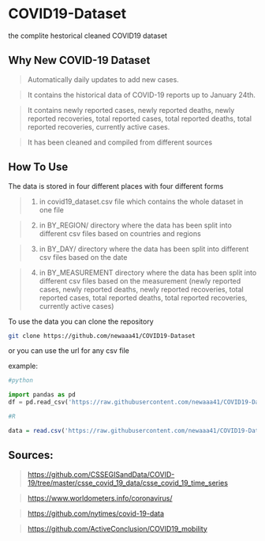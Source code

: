 # COVID19-Dataset

the complite hestorical cleaned COVID19 dataset

## Why New COVID-19 Dataset

> Automatically daily updates to add new cases.

> It contains the historical data of COVID-19 reports up to January 24th.

> It contains newly reported cases, newly reported deaths, newly reported recoveries, total reported cases, total reported deaths, total reported recoveries, currently active cases.

> It has been cleaned and compiled from different sources

## How To Use

The data is stored in four different places with four different forms

> 1.  in covid19_dataset.csv file which contains the whole dataset in one file

> 2.  in BY_REGION/ directory where the data has been split into different csv files based on countries and regions

> 3.  in BY_DAY/ directory where the data has been split into different csv files based on the date

> 4.  in BY_MEASUREMENT directory where the data has been split into different csv files based on the measurement (newly reported cases, newly reported deaths, newly reported recoveries, total reported cases, total reported deaths, total reported recoveries, currently active cases)

To use the data you can clone the repository

```bash
git clone https://github.com/newaaa41/COVID19-Dataset
```

or you can use the url for any csv file

example:

```python
#python

import pandas as pd
df = pd.read_csv('https://raw.githubusercontent.com/newaaa41/COVID19-Dataset/master/covid19_dataset.csv')
```

```R
#R

data = read.csv('https://raw.githubusercontent.com/newaaa41/COVID19-Dataset/master/covid19_dataset.csv')
```

## Sources:

> https://github.com/CSSEGISandData/COVID-19/tree/master/csse_covid_19_data/csse_covid_19_time_series

> https://www.worldometers.info/coronavirus/

> https://github.com/nytimes/covid-19-data

> https://github.com/ActiveConclusion/COVID19_mobility
